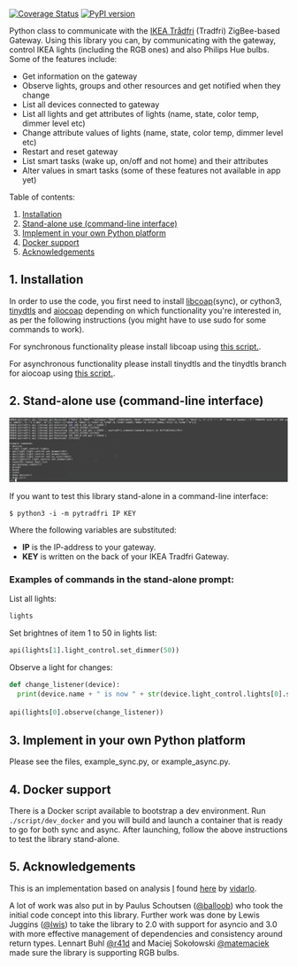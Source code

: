 [![Coverage Status](https://coveralls.io/repos/github/ggravlingen/pytradfri/badge.svg?branch=master)](https://coveralls.io/github/ggravlingen/pytradfri?branch=master)
[![PyPI version](https://badge.fury.io/py/pytradfri.svg)](https://badge.fury.io/py/pytradfri)

Python class to communicate with the [IKEA Trådfri](http://www.ikea.com/us/en/catalog/products/00337813/) (Tradfri) ZigBee-based Gateway. Using this library you can, by communicating with the gateway, control IKEA lights (including the RGB ones) and also Philips Hue bulbs. Some of the features include:

- Get information on the gateway
- Observe lights, groups and other resources and get notified when they change
- List all devices connected to gateway
- List all lights and get attributes of lights (name, state, color temp, dimmer level etc)
- Change attribute values of lights (name, state, color temp, dimmer level etc)
- Restart and reset gateway
- List smart tasks (wake up, on/off and not home) and their attributes
- Alter values in smart tasks (some of these features not available in app yet)

Table of contents:

1. [Installation](#1-installation)
2. [Stand-alone use (command-line interface)](#2-stand-alone-use-command-line-interface)
3. [Implement in your own Python platform](#3-implement-in-your-own-python-platform)
4. [Docker support](#4-docker-support)
5. [Acknowledgements](#5-acknowledgements)

## 1. Installation
In order to use the code, you first need to install [libcoap](https://github.com/obgm/libcoap)(sync), or cython3, [tinydtls](https://git.fslab.de/jkonra2m/tinydtls) and [aiocoap](https://github.com/chrysn/aiocoap) depending on which functionality you're interested in, as per the following instructions (you might have to use sudo for some commands to work).

For synchronous functionality please install libcoap using [this script.](script/install-coap-client.sh).

For asynchronous functionality please install tinydtls and the tinydtls branch for aiocoap using [this script.](script/install-aiocoap.sh).


## 2. Stand-alone use (command-line interface)
![Screenshot of command line interface](./docs/pytradfri_cli.png)

If you want to test this library stand-alone in a command-line interface:

```shell
$ python3 -i -m pytradfri IP KEY
```
Where the following variables are substituted:
- **IP** is the IP-address to your gateway.
- **KEY** is written on the back of your IKEA Tradfri Gateway.

### Examples of commands in the stand-alone prompt:

List all lights:

```python
lights
```

Set brightnes of item 1 to 50 in lights list:

```python
api(lights[1].light_control.set_dimmer(50))
```

Observe a light for changes:

```python
def change_listener(device):
  print(device.name + " is now " + str(device.light_control.lights[0].state))

api(lights[0].observe(change_listener))
```

## 3. Implement in your own Python platform
Please see the files, example_sync.py, or example_async.py.

## 4. Docker support

There is a Docker script available to bootstrap a dev environment. Run `./script/dev_docker` and you will build and launch a container that is ready to go for both sync and async. After launching, follow the above instructions to test the library stand-alone.

## 5. Acknowledgements
This is an implementation based on analysis [I](https://github.com/ggravlingen/) found [here](https://bitsex.net/software/2017/coap-endpoints-on-ikea-tradfri/) by [vidarlo](https://bitsex.net/).

A lot of work was also put in by Paulus Schoutsen ([@balloob](https://github.com/balloob)) who took the initial code concept into this library. Further work was done by Lewis Juggins ([@lwis](https://github.com/lwis)) to take the library to 2.0 with support for asyncio and 3.0 with more effective management of dependencies and consistency around return types. Lennart Buhl [@r41d](https://github.com/r41d) and Maciej Sokołowski [@matemaciek](https://github.com/matemaciek) made sure the library is supporting RGB bulbs.
